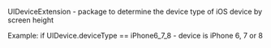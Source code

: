 UIDeviceExtension - package to determine the device type of iOS device by screen height

Example: if UIDevice.deviceType == iPhone6_7_8 - device is iPhone 6, 7 or 8
